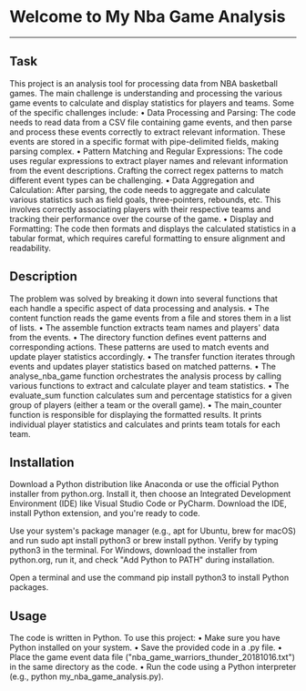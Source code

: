 # Welcome to My Nba Game Analysis
***

## Task
This project is an analysis tool for processing data from NBA basketball games. 
The main challenge is understanding and processing the various game events to 
calculate and display statistics for players and teams. Some of the specific challenges include:
•	Data Processing and Parsing: The code needs to read data from a CSV file containing 
    game events, and then parse and process these events correctly to extract relevant 
    information. These events are stored in a specific format with pipe-delimited fields, 
    making parsing complex.
•	Pattern Matching and Regular Expressions: The code uses regular expressions to extract 
    player names and relevant information from the event descriptions. Crafting the correct 
    regex patterns to match different event types can be challenging.
•	Data Aggregation and Calculation: After parsing, the code needs to aggregate and 
    calculate various statistics such as field goals, three-pointers, rebounds, etc. This involves 
    correctly associating players with their respective teams and tracking their performance 
    over the course of the game.
•	Display and Formatting: The code then formats and displays the calculated statistics in a 
    tabular format, which requires careful formatting to ensure alignment and readability.


## Description
The problem was solved by breaking it down into several functions that each handle a specific 
aspect of data processing and analysis.
•	The content function reads the game events from a file and stores them in a list of lists. 
•	The assemble function extracts team names and players' data from the events.
•	The directory function defines event patterns and corresponding actions. These 
    patterns are used to match events and update player statistics accordingly.
•	The transfer function iterates through events and updates player statistics based on 
    matched patterns. 
•	The analyse_nba_game function orchestrates the analysis process by 
    calling various functions to extract and calculate player and team statistics.
•	The evaluate_sum function calculates sum and percentage statistics for a given group 
    of players (either a team or the overall game).
•	The main_counter function is responsible for displaying the formatted results. It prints 
    individual player statistics and calculates and prints team totals for each team.


## Installation
Download a Python distribution like Anaconda or use the official Python installer from 
python.org. Install it, then choose an Integrated Development Environment (IDE) like Visual 
Studio Code or PyCharm. Download the IDE, install Python extension, and you're ready to code.

Use your system's package manager (e.g., apt for Ubuntu, brew for macOS) and run sudo apt 
install python3 or brew install python. Verify by typing python3 in the terminal. For Windows, 
download the installer from python.org, run it, and check "Add Python to PATH" during installation.

Open a terminal and use the command pip install python3 to install Python packages. 


## Usage
The code is written in Python. To use this project:
•	Make sure you have Python installed on your system.
•	Save the provided code in a .py file.
•	Place the game event data file ("nba_game_warriors_thunder_20181016.txt") in the 
    same directory as the code.
•	Run the code using a Python interpreter (e.g., python my_nba_game_analysis.py).
